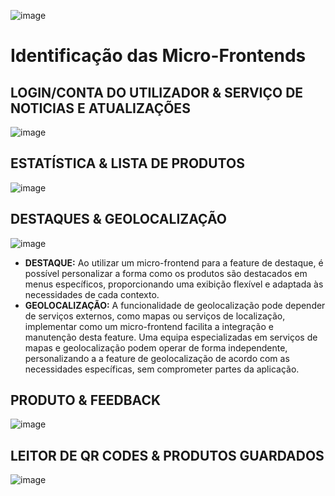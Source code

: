![image](https://github.com/PauloRTC/Grup-47-QRmeat/assets/162343860/8159e131-87cf-47f7-bf75-748dc1b7d47c)
# Identificação das Micro-Frontends
## LOGIN/CONTA DO UTILIZADOR     &    SERVIÇO DE NOTICIAS E ATUALIZAÇÕES
![image](https://github.com/PauloRTC/Grup-47-QRmeat/assets/162343860/cdbe47da-e498-4a86-8661-18372e9aebc1)
## ESTATÍSTICA    &    LISTA DE PRODUTOS 
![image](https://github.com/PauloRTC/Grup-47-QRmeat/assets/162343860/e4707219-d5a8-451c-a18c-396f6b739ba4)
## DESTAQUES & GEOLOCALIZAÇÃO
![image](https://github.com/PauloRTC/Grup-47-QRmeat/assets/162343860/b08c09a9-c35c-4e84-bf03-46f5d5d5d3a4)
- **DESTAQUE:**
Ao utilizar um micro-frontend para a feature de destaque, é possível personalizar a forma 
como os produtos são destacados em menus específicos, proporcionando uma exibição flexível e
adaptada às necessidades de cada contexto.
- **GEOLOCALIZAÇÃO:**
A funcionalidade de geolocalização pode depender de serviços externos, como mapas ou serviços de localização,
implementar como um micro-frontend facilita a integração e manutenção desta feature. Uma equipa especializadas
em serviços de mapas e geolocalização podem operar de forma independente, personalizando a a feature de 
geolocalização de acordo com as necessidades específicas, sem comprometer partes da aplicação.
## PRODUTO & FEEDBACK
![image](https://github.com/PauloRTC/Grup-47-QRmeat/assets/162343860/d91bd3f0-2c7c-4eb1-a950-0b5b3ea24a53)
## LEITOR DE QR CODES & PRODUTOS GUARDADOS
![image](https://github.com/PauloRTC/Grup-47-QRmeat/assets/162343860/4fe934e5-7ebf-456e-a5de-afc0376c8f3a)
